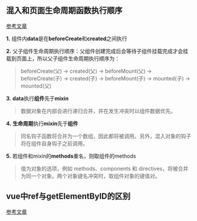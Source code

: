 ## 混入和页面生命周期函数执行顺序

[参考文章](https://juejin.cn/post/6844904169824845832)

**1.** 组件内**data**是在**beforeCreate**和**created**之间执行

 **2.** 父子组件生命周期执行顺序：父组件创建完成后会等待子组件挂载完成才会挂载到页面上，所以父子组件生命周期执行顺序为：

> beforeCreate(父) -> created(父) -> beforeMount(父) -> beforeCreate(子) -> created(子) -> beforeMount(子) -> mounted(子) -> mounted(父)

 **3.** **data**执行**组件**先于**mixin**

> 数据对象在内部会进行递归合并，并在发生冲突时以组件数据优先。

 **4.** **生命周期**执行**mixin**先于**组件**

> 同名钩子函数将合并为一个数组，因此都将被调用。另外，混入对象的钩子将在组件自身钩子之前调用。

 **5.** 若组件和mixin的**methods**重名，则取组件的methods

> 值为对象的选项，例如 methods、components 和 directives，将被合并为同一个对象。两个对象键名冲突时，取组件对象的键值对。

## vue中ref与getElementByID的区别

 [参考文章](https://blog.51cto.com/u_15127539/4521282)


